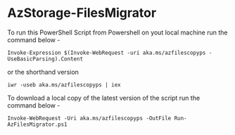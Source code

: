 # AzStorage-FilesMigrator

To run this PowerShell Script from Powershell on yout local machine run the command below -

`Invoke-Expression $(Invoke-WebRequest -uri aka.ms/azfilescopyps -UseBasicParsing).Content`
 
or the shorthand version 

`iwr -useb aka.ms/azfilescopyps | iex`

To download a local copy of the latest version of the script run the command below -

 `Invoke-WebRequest -Uri aka.ms/azfilescopyps -OutFile Run-AzFilesMigrator.ps1`